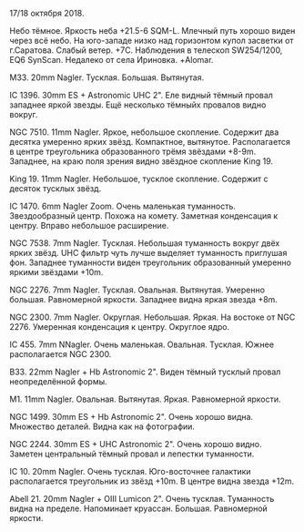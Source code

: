 17/18 октября 2018.

Небо тёмное. Яркость неба +21.5-6 SQM-L. Млечный путь хорошо виден через всё небо. На юго-западе низко над горизонтом купол засветки от г.Саратова. Слабый ветер. +7С. Наблюдения в телескоп SW254/1200, EQ6 SynScan. Недалеко от села Ириновка. +Alomar.

M33. 20mm Nagler. Тусклая. Большая. Вытянутая.

IC 1396. 30mm ES + Astronomic UHC 2". Еле видный тёмный провал западнее яркой звезды. Ещё несколько тёмныйх провалов видно вокруг.

NGC 7510. 11mm Nagler. Яркое, небольшое скопление. Содержит два десятка умеренно ярких звёзд. Компактное, вытянутое. Располагается в центре треугольника образованного трёмя звёздами +8-9m. Западнее, на краю поля зрения видно звёздное скопление King 19.

King 19. 11mm Nagler. Небольшое, тусклое скопление. Содержит с десяток тусклых звёзд.

IC 1470. 6mm Nagler Zoom. Очень маленькая туманность. Звездообразный центр. Похожа на комету. Заметная конденсация к центру. Вправо небольшое расширение.

NGC 7538. 7mm Nagler. Тусклая. Небольшая туманность вокруг двёх ярких звёзд. UHC фильтр чуть лучше выделяет туманность приглушая фон. Западнее туманности виден треугольник образованный умеренно яркими звёздами +10m.

NGC 2276. 7mm Nagler. Тусклая. Овальная. Вытянутая. Умеренно большая. Равномерной яркости. Западнее видна яркая звезда +8m.

NGC 2300. 7mm Nagler. Округлая. Небольшая. Яркая. На востоке от NGC 2276. Умеренная конденсация к центру. Округлое ядро. 

IC 455. 7mm NNagler. Очень маленькая. Овальная. Тусклая. Южнее располагается NGC 2300.

B33. 22mm Nagler + Hb Astronomic 2". Виден тёмный тусклый провал неопределённой формы.

M1. 11mm Nagler. Овальная. Вытянутая. Яркая. Равномерной яркости.

NGC 1499. 30mm ES + Hb Astronomic 2". Очень хорошо видна. Множество деталей. Видна как на фотографии.

NGC 2244. 30mm ES + UHC Astronomic 2". Очень хорошо видно. Заметен центральный тёмный провал и лепестки туманности.

IC 10. 20mm Nagler. Очень тусклая. Юго-восточнее галактики располагается треугольник из звёзд +10m. В центре видна звезда +12m.

Abell 21. 20mm Nagler + OIII Lumicon 2". Очень тусклая. Туманность видна на пределе. Напоминает круассан. Большая. Равномерной яркости.